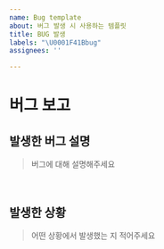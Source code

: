 ```yaml
---
name: Bug template
about: 버그 발생 시 사용하는 템플릿
title: BUG 발생
labels: "\U0001F41Bbug"
assignees: ''

---
```


# 버그 보고

## 발생한 버그 설명
> 버그에 대해 설명해주세요

<br>

## 발생한 상황
> 어떤 상황에서 발생했는 지 적어주세요
